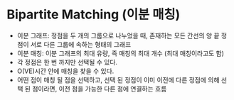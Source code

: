 # Bipartite Matching (이분 매칭)
* 이분 그래프: 정점을 두 개의 그룹으로 나누었을 때, 존재하는 모든 간선의 양 끝 정점이 서로 다른 그룹에 속하는 형태의 그래프
* 이분 매칭: 이분 그래프의 최대 유량, 즉 매칭의 최대 개수 (최대 매칭이라고도 함)
* 각 정점은 한 번 까지만 선택될 수 있다.
* O(VE)시간 안에 매칭을 찾을 수 있다.
* 어떤 점이 매칭 될 점을 선택하고, 선택 된 정점이 이미 이전에 다른 정점에 의해 선택 된 점이라면, 이전 점을 가능한 다른 점에 연결하는 흐름

